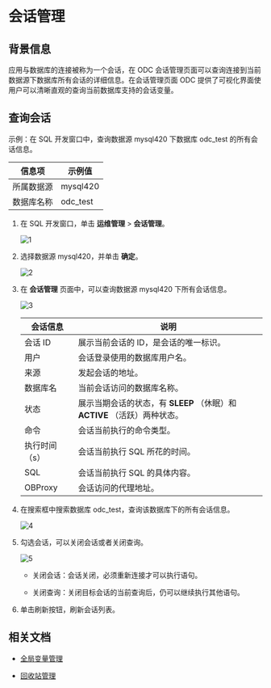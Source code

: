 # 会话管理

## 背景信息

应用与数据库的连接被称为一个会话，在 ODC 会话管理页面可以查询连接到当前数据源下数据库所有会话的详细信息。在会话管理页面 ODC 提供了可视化界面使用户可以清晰直观的查询当前数据库支持的会话变量。


## 查询会话

示例：在 SQL 开发窗口中，查询数据源 mysql420 下数据库 odc_test 的所有会话信息。

| 信息项 | 示例值 |
| ------ | ------ |
|所属数据源|mysql420 |
|数据库名称|odc_test|

1. 在 SQL 开发窗口，单击 **运维管理** > **会话管理**。

    ![1](https://obbusiness-private.oss-cn-shanghai.aliyuncs.com/doc/img/odc/420/database-operation-and-maintenance/session-management/1.png)

2. 选择数据源 mysql420，并单击 **确定**。

    ![2](https://obbusiness-private.oss-cn-shanghai.aliyuncs.com/doc/img/odc/420/database-operation-and-maintenance/session-management/2.png)

3. 在 **会话管理** 页面中，可以查询数据源 mysql420 下所有会话信息。

    ![3](https://obbusiness-private.oss-cn-shanghai.aliyuncs.com/doc/img/odc/420/database-operation-and-maintenance/session-management/3.png)

    |  会话信息   |说明 |
    |---------|------------------|
    | 会话 ID   | 展示当前会话的 ID，是会话的唯一标识。|
    | 用户      | 会话登录使用的数据库用户名。 |
    | 来源      | 发起会话的地址。 |
    | 数据库名    | 当前会话访问的数据库名称。  |
    | 状态      | 展示当期会话的状态，有 **SLEEP** （休眠）和 **ACTIVE** （活跃）两种状态。 |
    | 命令      | 会话当前执行的命令类型。   |
    | 执行时间（s） | 会话当前执行 SQL 所花的时间。 |
    | SQL     | 会话当前执行 SQL 的具体内容。  |
    | OBProxy | 会话访问的代理地址。     |

4. 在搜索框中搜索数据库 odc_test，查询该数据库下的所有会话信息。

    ![4](https://obbusiness-private.oss-cn-shanghai.aliyuncs.com/doc/img/odc/420/database-operation-and-maintenance/session-management/4.png)

5. 勾选会话，可以关闭会话或者关闭查询。

    ![5](https://obbusiness-private.oss-cn-shanghai.aliyuncs.com/doc/img/odc/420/database-operation-and-maintenance/session-management/5.png)

    - 关闭会话：会话关闭，必须重新连接才可以执行语句。

    - 关闭查询：关闭目标会话的当前查询后，仍可以继续执行其他语句。

6. 单击刷新按钮，刷新会话列表。


## 相关文档

- [全局变量管理](../300.database-operation-and-maintenance/200.global-variable.md)

- [回收站管理](../300.database-operation-and-maintenance/300.recycle-bin.md)
